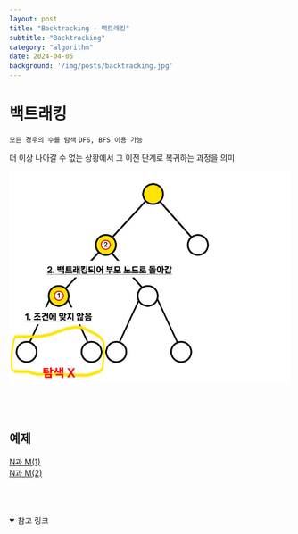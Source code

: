 ```yaml
---
layout: post
title: "Backtracking - 백트래킹"
subtitle: "Backtracking"
category: "algorithm"
date: 2024-04-05
background: '/img/posts/backtracking.jpg'
---
```


# 백트래킹

`모든 경우의 수를 탐색` `DFS, BFS 이용 가능`

더 이상 나아갈 수 없는 상황에서 그 이전 단계로 복귀하는 과정을 의미

![](/img/posts/backtracking.jpg)

<br>
<br>

## 예제
[N과 M(1)](https://www.acmicpc.net/problem/15649)<br>
[N과 M(2)](https://www.acmicpc.net/problem/15650)

<br> 
<br> 
<br>

<details open="open">
<summary>참고 링크</summary>
<div markdown="1">
<https://velog.io/@rekoding/%EC%95%8C%EA%B3%A0%EB%A6%AC%EC%A6%98-%EB%B0%B1%ED%8A%B8%EB%9E%98%ED%82%B9-BackTracking/>
<div>
